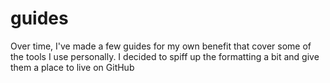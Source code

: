 # guides
Over time, I've made a few guides for my own benefit that cover some of the tools I use personally. I decided to spiff up the formatting a bit and give them a place to live on GitHub

